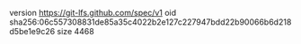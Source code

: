 version https://git-lfs.github.com/spec/v1
oid sha256:06c557308831de85a35c4022b2e127c227947bdd22b90066b6d218d5be1e9c26
size 4468
